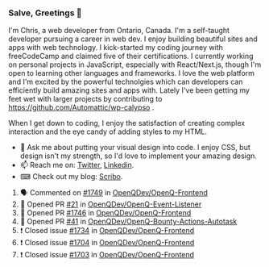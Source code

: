### Salve, Greetings 👋

I'm Chris, a web developer from Ontario, Canada. I'm a self-taught developer pursuing a career in web dev. I enjoy building beautiful sites and apps with web technology.
I kick-started my coding journey with freeCodeCamp and claimed five of their certifications.  I currently working on personal projects in JavaScript, especially with React/Next.js, though I'm open to learning other languages and frameworks. I love the web platform and I'm excited by the powerful technolgies which can developers can efficiently build amazing sites and apps with. Lately I've been getting my feet wet with larger projects by contributing to https://github.com/Automattic/wp-calypso .

When I get down to coding, I enjoy the satisfaction of creating complex interaction and the eye candy of adding styles to my HTML. 

- 💬 Ask me about putting your visual design into code. I enjoy CSS, but design isn't my strength, so I'd love to implement your amazing design.
- 📫 Reach me on: [Twitter](https://twitter.com/Christo28120856), [Linkedin](https://www.linkedin.com/in/christopher-stevers-07b9a5204/).
- ⌨ Check out my blog: [Scribo](https://christopherstevers.cf).
<!--
**Christopher-Stevers/Christopher-Stevers** is a ✨ _special_ ✨ repository because its `README.md` (this file) appears on your GitHub profile.

Here are some ideas to get you started:

- 🔭 I’m currently working on ...
- 🌱 I’m currently learning ...
- 👯 I’m looking to collaborate on ...
- 🤔 I’m looking for help with ...
- 😄 Pronouns: ...
- ⚡ Fun fact: ...
-->

<!--START_SECTION:activity-->
1. 🗣 Commented on [#1749](https://github.com/OpenQDev/OpenQ-Frontend/issues/1749) in [OpenQDev/OpenQ-Frontend](https://github.com/OpenQDev/OpenQ-Frontend)
2. 💪 Opened PR [#21](https://github.com/OpenQDev/OpenQ-Event-Listener/pull/21) in [OpenQDev/OpenQ-Event-Listener](https://github.com/OpenQDev/OpenQ-Event-Listener)
3. 💪 Opened PR [#1746](https://github.com/OpenQDev/OpenQ-Frontend/pull/1746) in [OpenQDev/OpenQ-Frontend](https://github.com/OpenQDev/OpenQ-Frontend)
4. 💪 Opened PR [#41](https://github.com/OpenQDev/OpenQ-Bounty-Actions-Autotask/pull/41) in [OpenQDev/OpenQ-Bounty-Actions-Autotask](https://github.com/OpenQDev/OpenQ-Bounty-Actions-Autotask)
5. ❗️ Closed issue [#1734](https://github.com/OpenQDev/OpenQ-Frontend/issues/1734) in [OpenQDev/OpenQ-Frontend](https://github.com/OpenQDev/OpenQ-Frontend)
6. ❗️ Closed issue [#1704](https://github.com/OpenQDev/OpenQ-Frontend/issues/1704) in [OpenQDev/OpenQ-Frontend](https://github.com/OpenQDev/OpenQ-Frontend)
7. ❗️ Closed issue [#1703](https://github.com/OpenQDev/OpenQ-Frontend/issues/1703) in [OpenQDev/OpenQ-Frontend](https://github.com/OpenQDev/OpenQ-Frontend)
<!--END_SECTION:activity-->
